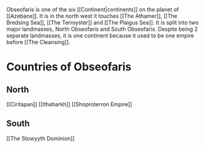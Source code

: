 Obseofaris is one of the six [[Continent|continents]] on the planet of [[Azebane]]. It is in the north west it touches [[The Athamer]], [[The Bredsing Sea]], [[The Terroyster]] and [[The Plaigus Sea]]. It is split into two major landmasses, North Obseofaris and South Obseofaris. 
Despite being 2 separate landmasses, it is one continent because it used to be one empire before [[The Cleansing]].
# Countries of Obseofaris
## North
[[Ciritapan]]
[[Ithaharkh]]
[[Shoproterron Empire]]

## South
[[The Stowyyth Dominion]]